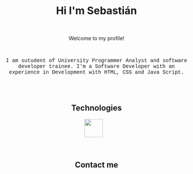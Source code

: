 <h1 align="center">Hi I'm Sebastián</h1>
<br/>

<p align="center">Welcome to my profile!</p>
<br/>

<p align="center"> 
  <font face="courier new">I am sutudent of University Programmer Analyst and software developer trainee. I'm a Software Developer with an experience in Development with HTML, CSS and Java Script.</font>
</p>

<br><br>

<h2 align="center">Technologies </h2>
<p align="center">
   <img src="html-5.png" width="50" height="50" /> &nbsp; &nbsp;
 </p>

<br/>
<h2 align="center">Contact me</h2>

